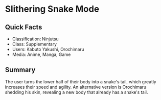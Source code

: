 # Slithering Snake Mode

## Quick Facts
- Classification: Ninjutsu
- Class: Supplementary
- Users: Kabuto Yakushi, Orochimaru
- Media: Anime, Manga, Game

## Summary
The user turns the lower half of their body into a snake's tail, which greatly increases their speed and agility. An alternative version is Orochimaru shedding his skin, revealing a new body that already has a snake's tail.
